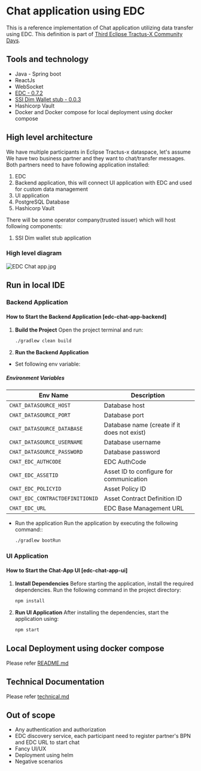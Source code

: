# Chat application using EDC

This is a reference implementation of Chat application utilizing data transfer using EDC.
This definition is part of [Third Eclipse Tractus-X Community Days](https://eclipse-tractusx.github.io/blog/community-days-12-2024).


## Tools and technology
- Java - Spring boot
- ReactJs
- WebSocket
- [EDC - 0.7.2](https://github.com/eclipse-tractusx/tractusx-edc)
- [SSI Dim Wallet stub - 0.0.3](https://github.com/eclipse-tractusx/ssi-dim-wallet-stub)
- Hashicorp Vault
- Docker and Docker compose for local deployment using docker compose

## High level architecture

We have multiple participants in Eclipse Tractus-x dataspace, let's assume We have two business partner and they want to chat/transfer messages. Both partners need to have following application installed:

1. EDC
2. Backend application, this will connect UI application with EDC and used for custom data management
3. UI application
4. PostgreSQL Database
5. Hashicorp Vault

There will be some operator company(trusted issuer) which will host following components:

1. SSI Dim wallet stub application

### High level diagram

![EDC Chat app.jpg](docs/images/EDC_Chat_app.jpg)

## Run in local IDE
### Backend Application

#### How to Start the Backend Application [edc-chat-app-backend]
1. **Build the Project**
   Open the project terminal and run:
   ```bash
   ./gradlew clean build
2. **Run the Backend Application**
  - Set following env variable:
##### Environment Variables

| **Env Name**                     | **Description**                                                 |
|-----------------------------------|-----------------------------------------------------------------|
| `CHAT_DATASOURCE_HOST`            | Database host                                                  |
| `CHAT_DATASOURCE_PORT`            | Database port                                                  |
| `CHAT_DATASOURCE_DATABASE`        | Database name (create if it does not exist)                    |
| `CHAT_DATASOURCE_USERNAME`        | Database username                                              |
| `CHAT_DATASOURCE_PASSWORD`        | Database password                                              |
| `CHAT_EDC_AUTHCODE`               | EDC AuthCode                                                   |
| `CHAT_EDC_ASSETID`                | Asset ID to configure for communication                        |
| `CHAT_EDC_POLICYID`               | Asset Policy ID                                                |
| `CHAT_EDC_CONTRACTDEFINITIONID`   | Asset Contract Definition ID                                   |
| `CHAT_EDC_URL`                    | EDC Base Management URL                                        |

 - Run the application
   Run the application by executing the following command::
   ```bash
   ./gradlew bootRun

### UI Application
#### How to Start the Chat-App UI [edc-chat-app-ui]

1. **Install Dependencies**
   Before starting the application, install the required dependencies. Run the following command in the project directory:
   ```bash
   npm install

2. **Run UI Application**
   After installing the dependencies, start the application using:
   ```bash
   npm start

## Local Deployment using docker compose

Please refer [README.md](deployment/README.md)

## Technical Documentation

Please refer [technical.md](docs/technical.md)

## Out of scope

- Any authentication and authorization
- EDC discovery service, each participant need to register partner's BPN and EDC URL to start chat
- Fancy UI/UX
- Deployment using helm
- Negative scenarios
